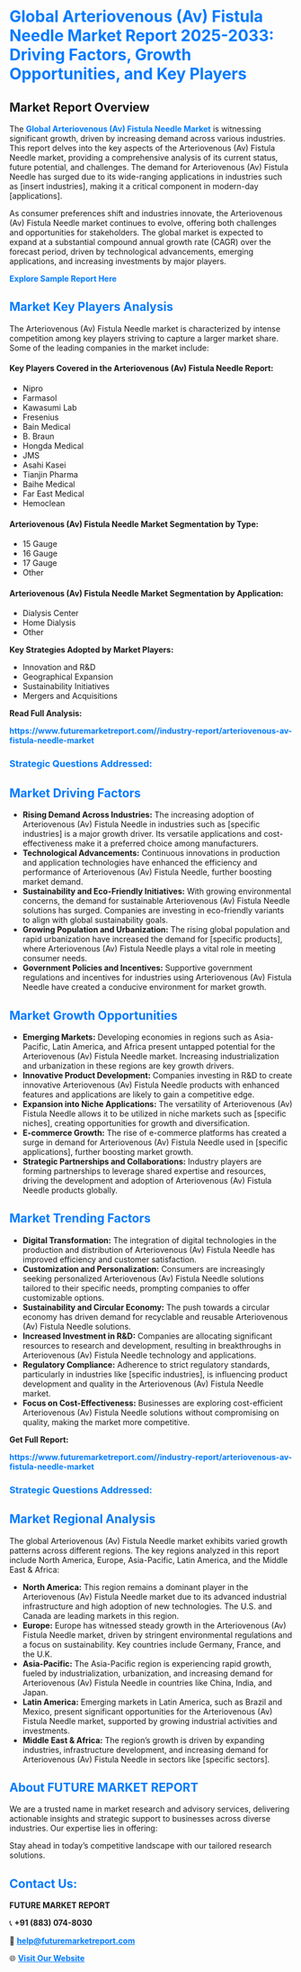 <h1 style="color: #007BFF;">Global Arteriovenous (Av) Fistula Needle Market Report 2025-2033: Driving Factors, Growth Opportunities, and Key Players</h1>

<section id="overview">
<h2>Market Report Overview</h2>
<p>The <a href="https://www.futuremarketreport.com//industry-report/arteriovenous-av-fistula-needle-market" style="color: #007BFF; text-decoration: none;"><strong>Global Arteriovenous (Av) Fistula Needle Market</strong></a> is witnessing significant growth, driven by increasing demand across various industries. This report delves into the key aspects of the Arteriovenous (Av) Fistula Needle market, providing a comprehensive analysis of its current status, future potential, and challenges. The demand for Arteriovenous (Av) Fistula Needle has surged due to its wide-ranging applications in industries such as [insert industries], making it a critical component in modern-day [applications].</p>
<p>As consumer preferences shift and industries innovate, the Arteriovenous (Av) Fistula Needle market continues to evolve, offering both challenges and opportunities for stakeholders. The global market is expected to expand at a substantial compound annual growth rate (CAGR) over the forecast period, driven by technological advancements, emerging applications, and increasing investments by major players.</p>
</section>

<section id="overview">
<p><a href="https://www.futuremarketreport.com//request-sample/reportId=78083" style="color: #007BFF; text-decoration: none;"><strong>Explore Sample Report Here</strong></a></p>
</section>

<section id="key-players">
<h2 style="color: #007BFF;">Market Key Players Analysis</h2>
<p>The Arteriovenous (Av) Fistula Needle market is characterized by intense competition among key players striving to capture a larger market share. Some of the leading companies in the market include:</p>
<h4>Key Players Covered in the Arteriovenous (Av) Fistula Needle Report:</h4>
<ul><li>Nipro</li><li>Farmasol</li><li>Kawasumi Lab</li><li>Fresenius</li><li>Bain Medical</li><li>B. Braun</li><li>Hongda Medical</li><li>JMS</li><li>Asahi Kasei</li><li>Tianjin Pharma</li><li>Baihe Medical</li><li>Far East Medical</li><li>Hemoclean</li></ul>
<h4>Arteriovenous (Av) Fistula Needle Market Segmentation by Type:</h4>
<ul><li>15 Gauge</li><li>16 Gauge</li><li>17 Gauge</li><li>Other</li></ul>

<h4>Arteriovenous (Av) Fistula Needle Market Segmentation by Application:</h4>
<ul><li>Dialysis Center</li><li>Home Dialysis</li><li>Other</li></ul>
<p><strong>Key Strategies Adopted by Market Players:</strong></p>
<ul>
<li>Innovation and R&D</li>
<li>Geographical Expansion</li>
<li>Sustainability Initiatives</li>
<li>Mergers and Acquisitions</li>
</ul>
</section>

<section>
<p><strong>Read Full Analysis: </strong></p><a href="https://www.futuremarketreport.com//industry-report/arteriovenous-av-fistula-needle-market" style="color: #007BFF; text-decoration: none;"><strong>https://www.futuremarketreport.com//industry-report/arteriovenous-av-fistula-needle-market</strong></a>
<h3 style="color: #007BFF;">Strategic Questions Addressed:</h3>
</section>

<section id="driving-factors">
<h2 style="color: #007BFF;">Market Driving Factors</h2>
<ul>
<li><strong>Rising Demand Across Industries:</strong> The increasing adoption of Arteriovenous (Av) Fistula Needle in industries such as [specific industries] is a major growth driver. Its versatile applications and cost-effectiveness make it a preferred choice among manufacturers.</li>
<li><strong>Technological Advancements:</strong> Continuous innovations in production and application technologies have enhanced the efficiency and performance of Arteriovenous (Av) Fistula Needle, further boosting market demand.</li>
<li><strong>Sustainability and Eco-Friendly Initiatives:</strong> With growing environmental concerns, the demand for sustainable Arteriovenous (Av) Fistula Needle solutions has surged. Companies are investing in eco-friendly variants to align with global sustainability goals.</li>
<li><strong>Growing Population and Urbanization:</strong> The rising global population and rapid urbanization have increased the demand for [specific products], where Arteriovenous (Av) Fistula Needle plays a vital role in meeting consumer needs.</li>
<li><strong>Government Policies and Incentives:</strong> Supportive government regulations and incentives for industries using Arteriovenous (Av) Fistula Needle have created a conducive environment for market growth.</li>
</ul>
</section>

<section id="growth-opportunities">
<h2 style="color: #007BFF;">Market Growth Opportunities</h2>
<ul>
<li><strong>Emerging Markets:</strong> Developing economies in regions such as Asia-Pacific, Latin America, and Africa present untapped potential for the Arteriovenous (Av) Fistula Needle market. Increasing industrialization and urbanization in these regions are key growth drivers.</li>
<li><strong>Innovative Product Development:</strong> Companies investing in R&D to create innovative Arteriovenous (Av) Fistula Needle products with enhanced features and applications are likely to gain a competitive edge.</li>
<li><strong>Expansion into Niche Applications:</strong> The versatility of Arteriovenous (Av) Fistula Needle allows it to be utilized in niche markets such as [specific niches], creating opportunities for growth and diversification.</li>
<li><strong>E-commerce Growth:</strong> The rise of e-commerce platforms has created a surge in demand for Arteriovenous (Av) Fistula Needle used in [specific applications], further boosting market growth.</li>
<li><strong>Strategic Partnerships and Collaborations:</strong> Industry players are forming partnerships to leverage shared expertise and resources, driving the development and adoption of Arteriovenous (Av) Fistula Needle products globally.</li>
</ul>
</section>

<section id="trending-factors">
<h2 style="color: #007BFF;">Market Trending Factors</h2>
<ul>
<li><strong>Digital Transformation:</strong> The integration of digital technologies in the production and distribution of Arteriovenous (Av) Fistula Needle has improved efficiency and customer satisfaction.</li>
<li><strong>Customization and Personalization:</strong> Consumers are increasingly seeking personalized Arteriovenous (Av) Fistula Needle solutions tailored to their specific needs, prompting companies to offer customizable options.</li>
<li><strong>Sustainability and Circular Economy:</strong> The push towards a circular economy has driven demand for recyclable and reusable Arteriovenous (Av) Fistula Needle solutions.</li>
<li><strong>Increased Investment in R&D:</strong> Companies are allocating significant resources to research and development, resulting in breakthroughs in Arteriovenous (Av) Fistula Needle technology and applications.</li>
<li><strong>Regulatory Compliance:</strong> Adherence to strict regulatory standards, particularly in industries like [specific industries], is influencing product development and quality in the Arteriovenous (Av) Fistula Needle market.</li>
<li><strong>Focus on Cost-Effectiveness:</strong> Businesses are exploring cost-efficient Arteriovenous (Av) Fistula Needle solutions without compromising on quality, making the market more competitive.</li>
</ul>
</section>

<section>
<p><strong>Get Full Report: </strong></p><a href="https://www.futuremarketreport.com//industry-report/arteriovenous-av-fistula-needle-market" style="color: #007BFF; text-decoration: none;"><strong>https://www.futuremarketreport.com//industry-report/arteriovenous-av-fistula-needle-market</strong></a>
<h3 style="color: #007BFF;">Strategic Questions Addressed:</h3>
</section>


<section id="regional-analysis">
<h2 style="color: #007BFF;">Market Regional Analysis</h2>
<p>The global Arteriovenous (Av) Fistula Needle market exhibits varied growth patterns across different regions. The key regions analyzed in this report include North America, Europe, Asia-Pacific, Latin America, and the Middle East & Africa:</p>
<ul>
<li><strong>North America:</strong> This region remains a dominant player in the Arteriovenous (Av) Fistula Needle market due to its advanced industrial infrastructure and high adoption of new technologies. The U.S. and Canada are leading markets in this region.</li>
<li><strong>Europe:</strong> Europe has witnessed steady growth in the Arteriovenous (Av) Fistula Needle market, driven by stringent environmental regulations and a focus on sustainability. Key countries include Germany, France, and the U.K.</li>
<li><strong>Asia-Pacific:</strong> The Asia-Pacific region is experiencing rapid growth, fueled by industrialization, urbanization, and increasing demand for Arteriovenous (Av) Fistula Needle in countries like China, India, and Japan.</li>
<li><strong>Latin America:</strong> Emerging markets in Latin America, such as Brazil and Mexico, present significant opportunities for the Arteriovenous (Av) Fistula Needle market, supported by growing industrial activities and investments.</li>
<li><strong>Middle East & Africa:</strong> The region’s growth is driven by expanding industries, infrastructure development, and increasing demand for Arteriovenous (Av) Fistula Needle in sectors like [specific sectors].</li>
</ul>
</section>

<footer>
<h2 style="color: #007BFF;">About FUTURE MARKET REPORT</h2>
<p>We are a trusted name in market research and advisory services, delivering actionable insights and strategic support to businesses across diverse industries. Our expertise lies in offering:</p>

<p>Stay ahead in today’s competitive landscape with our tailored research solutions.</p>

<h2 style="color: #007BFF;">Contact Us:</h2>
<p><strong>FUTURE MARKET REPORT</strong></p>
<p>📞 <strong>+91 (883) 074-8030</strong></p>
<p>📧 <strong><a href="mailto:help@futuremarketreport.com" style="color: #007BFF;">help@futuremarketreport.com</a></strong></p>
<p>🌐 <strong><a href="https://www.futuremarketreport.com/" style="color: #007BFF;">Visit Our Website</a></strong></p>
</footer>